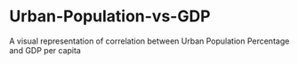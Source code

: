 # Urban-Population-vs-GDP
A visual representation of correlation between Urban Population Percentage and GDP per capita
